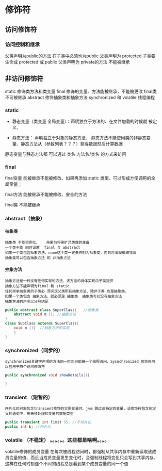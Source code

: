 # 修饰符

## 访问修饰符

### 访问控制和继承

父类声明为public的方法 在子类中必须也为public
父类声明为 protected 子类要生命成   protected 或 public
父类声明为 private的方法 不能被继承


## 非访问修饰符

static 修饰类方法和类变量
final 修饰的变量、方法能被继承，不能被更改  final类不可被继承
abstract 修饰抽象类和抽象方法
synchronized 和 volatile 线程编程

### static

* 静态变量（类变量 全局变量）：声明独立于方法的、在文件加载的时候就 被定义、

* 静态方法： 声明独立于对象的静态方法、 静态方法不能使用类的非静态变量、静态方法从（参数列表？？？）获得数据然后计算数据

静态变量与静态方法都 可以通过  类名.方法名/类名 的方式来访问

### final

final变量    能被继承不能被修改、如果再添加 static 类型、可以形成方便调用的全局常量；

final方法    能被继承不能被修改、安全的方法

final类      不能被继承

### abstract（抽象）

#### 抽象类

    抽象类 不能实例化、   用来为将来扩充类做的准备
    一个类不能 同时设置  final 与 abstract
    如果一个类包含抽象方法、name这个类一定要声明为抽象类，否则将出现编译错误
    抽象类可以包含抽象方法 和 非抽象方法

#### 抽象方法

    抽象方法是一种没有任何实现的方法、该方法的具体实现由子类提供
    抽象方法不能声明为final 和 static
    任何继承抽象类的子类必 须实现父类所有抽象方法、除非子类 也是抽象类。
    如果一个类包含 抽象方法，就必须是 抽象类  抽象类可以没有抽象方法
    抽象方法的声明以分号结尾

```java
public abstract class SuperClass{   //抽象类
    abstract void m (); //抽象方法
}
class SubClass extends SuperClass{
    void m (){  //抽象方法的实现
    }
}
```


### synchronized（同步的）

    synchronized关键字声明的方法同一时间只能被一个线程访问、Sysnchronized 修饰符可以应用于四个访问修饰符

```java
public synchronized void showDetails(){

}
```


### transient （短暂的）

    序列化的对象包含transient修饰的实例变量时、jvm 跳过该特定的变量，该修饰符包含在定义的语句中，用来预处理和变量的数据类型

```java
public transient int limit 55; //不持久化
public int b; //持久化
```
### volatile （不稳定） 。。。。。。这些都是啥啊。。。。

volatile修饰的成员变量 在每次被线程访问时，都强制从共享内存中重新读取该成员变量的值、而且当成员变量发生变化时，会强制线程将变化只会写到共享内存、这样在任何时刻连个不同的线程总是看到某个成员变量的同一个值